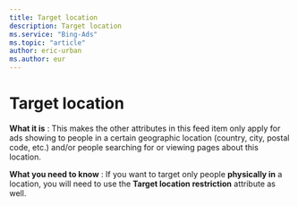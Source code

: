 ```yaml
---
title: Target location
description: Target location
ms.service: "Bing-Ads"
ms.topic: "article"
author: eric-urban
ms.author: eur
---
```


# Target location

**What it is** : This makes the other attributes in this feed item only apply for ads showing to people in a certain geographic location (country, city, postal code, etc.) and/or people searching for or viewing pages about this location.

**What you need to know** : If you want to target only people **physically in** a location, you will need to use the **Target location restriction** attribute as well.


